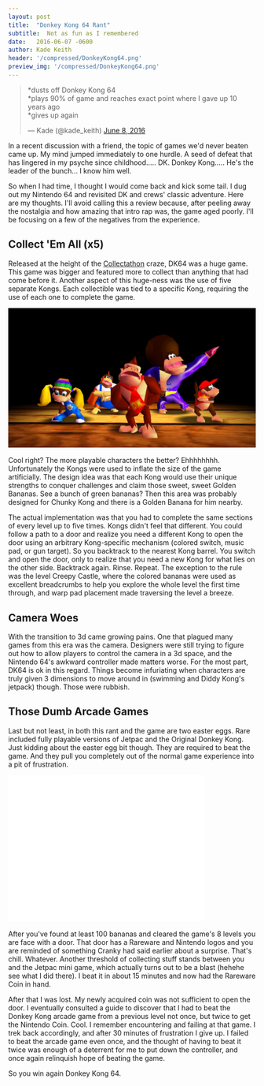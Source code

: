 ```yaml
---
layout: post
title:  "Donkey Kong 64 Rant"
subtitle:  Not as fun as I remembered
date:   2016-06-07 -0600
author: Kade Keith
header: '/compressed/DonkeyKong64.png'
preview_img: '/compressed/DonkeyKong64.png'
---
```


<blockquote class="twitter-tweet" data-lang="en"><p lang="en" dir="ltr">*dusts off Donkey Kong 64<br>*plays 90% of game and reaches exact point where I gave up 10 years ago<br>*gives up again</p>&mdash; Kade (@kade_keith) <a href="https://twitter.com/kade_keith/status/740379580679102466">June 8, 2016</a></blockquote>
<script async src="//platform.twitter.com/widgets.js" charset="utf-8"></script>

In a recent discussion with a friend, the topic of games we'd never beaten came up. My mind jumped immediately to one hurdle. A seed of defeat that has lingered in my psyche since childhood..... DK. Donkey Kong..... He's the leader of the bunch... I know him well.

So when I had time, I thought I would come back and kick some tail. I dug out my Nintendo 64 and revisited DK and crews' classic adventure. Here are my thoughts. I'll avoid calling this a review because, after peeling away the nostalgia and how amazing that intro rap was, the game aged poorly. I'll be focusing on a few of the negatives from the experience.

## Collect 'Em All (x5)
Released at the height of the <a href="https://the-artifice.com/nintendo-collectathon/" target="_blank">Collectathon</a> craze, DK64 was a huge game. This game was bigger and featured more to collect than anything that had come before it. Another aspect of this huge-ness was the use of five separate Kongs. Each collectible was tied to a specific Kong, requiring the use of each one to complete the game.

<img src="/compressed/donkey-kong-64-rap-intro.jpg" alt="The cast" class="medium-img"/>

Cool right? The more playable characters the better? Ehhhhhhhh. Unfortunately the Kongs were used to inflate the size of the game artificially. The design idea was that each Kong would use their unique strengths to conquer challenges and claim those sweet, sweet Golden Bananas. See a bunch of green bananas? Then this area was probably designed for Chunky Kong and there is a Golden Banana for him nearby.

The actual implementation was that you had to complete the same sections of every level up to five times. Kongs didn't feel that different. You could follow a path to a door and realize you need a different Kong to open the door using an arbitrary Kong-specific mechanism (colored switch, music pad, or gun target). So you backtrack to the nearest Kong barrel. You switch and open the door, only to realize that you need a new Kong for what lies on the other side. Backtrack again. Rinse. Repeat. The exception to the rule was the level Creepy Castle, where the colored bananas were used as excellent breadcrumbs to help you explore the whole level the first time through, and warp pad placement made traversing the level a breeze.  

## Camera Woes

With the transition to 3d came growing pains. One that plagued many games from this era was the camera. Designers were still trying to figure out how to allow players to control the camera in a 3d space, and the Nintendo 64's awkward controller made matters worse. For the most part, DK64 is ok in this regard. Things become infuriating when characters are truly given 3 dimensions to move around in (swimming and Diddy Kong's jetpack) though. Those were rubbish.

## Those Dumb Arcade Games

Last but not least, in both this rant and the game are two easter eggs. Rare included fully playable versions of Jetpac and the Original Donkey Kong. Just kidding about the easter egg bit though. They are required to beat the game. And they pull you completely out of the normal game experience into a pit of frustration.

<iframe src="//giphy.com/embed/Wq4XuPC9gFzR6?html5=true" width="400" height="296" frameBorder="0" class="giphy-embed" allowFullScreen></iframe>

After you've found at least 100 bananas and cleared the game's 8 levels you are face with a door. That door has a Rareware and Nintendo logos and you are reminded of something Cranky had said earlier about a surprise. That's chill. Whatever. Another threshold of collecting stuff stands between you and the Jetpac mini game, which actually turns out to be a blast (hehehe see what I did there). I beat it in about 15 minutes and now had the Rareware Coin in hand.

After that I was lost. My newly acquired coin was not sufficient to open the door. I eventually consulted a guide to discover that I had to beat the Donkey Kong arcade game from a previous level not once, but twice to get the Nintendo Coin. Cool. I remember encountering and failing at that game. I trek back accordingly, and after 30 minutes of frustration I give up. I failed to beat the arcade game even once, and the thought of having to beat it twice was enough of a deterrent for me to put down the controller, and once again relinquish hope of beating the game.

So you win again Donkey Kong 64.
